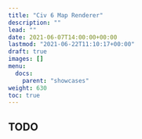 ```yaml
---
title: "Civ 6 Map Renderer"
description: ""
lead: ""
date: 2021-06-07T14:00:00+00:00
lastmod: "2021-06-22T11:10:17+00:00"
draft: true
images: []
menu:
  docs:
    parent: "showcases"
weight: 630
toc: true
---
```




## TODO
